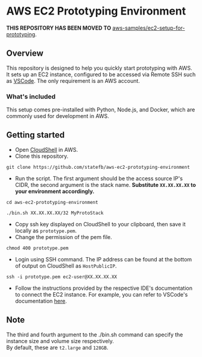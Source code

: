 # AWS EC2 Prototyping Environment

**THIS REPOSITORY HAS BEEN MOVED TO** [aws-samples/ec2-setup-for-prototyping](https://github.com/aws-samples/ec2-setup-for-prototyping).

## Overview

This repository is designed to help you quickly start prototyping with AWS. It sets up an EC2 instance, configured to be accessed via Remote SSH such as [VSCode](https://code.visualstudio.com/docs/remote/ssh). The only requirement is an AWS account.

### What's included

This setup comes pre-installed with Python, Node.js, and Docker, which are commonly used for development in AWS.

## Getting started

- Open [CloudShell](https://console.aws.amazon.com/cloudshell/home) in AWS.
- Clone this repository.

```
git clone https://github.com/statefb/aws-ec2-prototyping-environment
```

- Run the script. The first argument should be the access source IP's CIDR, the second argument is the stack name. **Substitute `XX.XX.XX.XX` to your environment accordingly.**

```
cd aws-ec2-prototyping-environment
```

```
./bin.sh XX.XX.XX.XX/32 MyProtoStack
```

- Copy ssh key displayed on CloudShell to your clipboard, then save it locally as `prototype.pem`.
- Change the permission of the pem file.

```
chmod 400 prototype.pem
```

- Login using SSH command. The IP address can be found at the bottom of output on CloudShell as `HostPublicIP`.

```
ssh -i prototype.pem ec2-user@XX.XX.XX.XX
```

- Follow the instructions provided by the respective IDE's documentation to connect the EC2 instance. For example, you can refer to VSCode's documentation [here](https://code.visualstudio.com/docs/remote/ssh).

## Note

The third and fourth argument to the ./bin.sh command can specify the instance size and volume size respectively.  
By default, these are `t2.large` and `128GB`.
